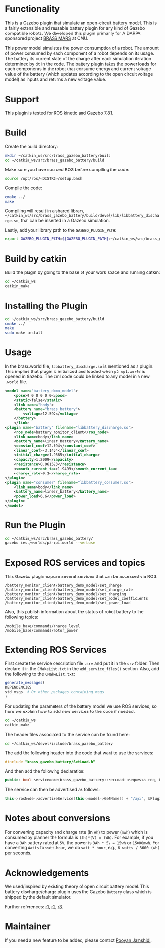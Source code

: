 # Functionality
This is a Gazebo plugin that simulate an open-circuit battery model. This is a fairly extensible and reusable battery plugin for any kind of Gazebo compatible robots. We developed this plugin primarily for A DARPA sponsored project [BRASS MARS](http://www.cs.cmu.edu/~brassmars/) at CMU. 

This power model simulates the power consumption of a robot. The amount of power consumed by each component of a robot depends on its usage. The battery its current state of the charge after each simulation iteration determined by `dt` in the code. The battery plugin takes the power loads for each components in the robot that consume energy and current voltage value of the battery (which updates according to the open circuit voltage model) as inputs and returns a new voltage value.


# Support
This plugin is tested for ROS kinetic and Gazebo 7.8.1.

# Build
Create the build directory:
```bash
mkdir ~/catkin_ws/src/brass_gazebo_battery/build
cd ~/catkin_ws/src/brass_gazebo_battery/build
```

Make sure you have sourced ROS before compiling the code:
```bash
source /opt/ros/<DISTRO>/setup.bash
```

Compile the code:
```bash
cmake ../
make    
```

Compiling will result in a shared library, `~/catkin_ws/src/brass_gazebo_battery/build/devel/lib/libbattery_discharge.so`, that can be inserted in a Gazebo simulation.

Lastly, add your library path to the `GAZEBO_PLUGIN_PATH`:
```bash
export GAZEBO_PLUGIN_PATH=${GAZEBO_PLUGIN_PATH}:~/catkin_ws/src/brass_gazebo_battery/build/devel/lib
```

# Build by catkin
Build the plugin by going to the base of your work space and running catkin:
```bash
cd ~/catkin_ws
catkin_make
```

# Installing the Plugin
```bash
cd ~/catkin_ws/src/brass_gazebo_battery/build
cmake ../
make
sudo make install
```

# Usage

In the brass.world file, `libbattery_discharge.so` is mentioned as a plugin. 
This implied that plugin is initialized and loaded when `p2-cp1.world` is opened in Gazebo. 
The xml code could be linked to any model in a new `.world` file.
```xml
<model name="battery_demo_model">
    <pose>0 0 0 0 0 0</pose>
    <static>false</static>
    <link name="body">
    <battery name="brass_battery">
        <voltage>12.592</voltage>
    </battery>
    </link>
<plugin name="battery" filename="libbattery_discharge.so">
    <ros_node>battery_monitor_client</ros_node>
    <link_name>body</link_name>
    <battery_name>linear_battery</battery_name>
    <constant_coef>12.694</constant_coef>
    <linear_coef>-3.1424</linear_coef>
    <initial_charge>1.1665</initial_charge>
    <capacity>1.2009</capacity>
    <resistance>0.061523</resistance>
    <smooth_current_tau>1.9499</smooth_current_tau>
    <charge_rate>0.2</charge_rate>
</plugin>
<plugin name="consumer" filename="libbattery_consumer.so">
    <link_name>body</link_name>
    <battery_name>linear_battery</battery_name>
    <power_load>6.6</power_load>
</plugin>
</model>
```

# Run the Plugin
```bash
cd ~/catkin_ws/src/brass_gazebo_battery/
gazebo test/worlds/p2-cp1.world --verbose
```


# Exposed ROS services and topics

This Gazebo plugin expose several services that can be accessed via ROS:

```
/battery_monitor_client/battery_demo_model/set_charge
/battery_monitor_client/battery_demo_model/set_charge_rate
/battery_monitor_client/battery_demo_model/set_charging
/battery_monitor_client/battery_demo_model/set_model_coefficients
/battery_monitor_client/battery_demo_model/set_power_load
```

Also, this publish information about the status of robot battery to the following topics:
```
/mobile_base/commands/charge_level
/mobile_base/commands/motor_power
```

# Extending ROS Services

First create the service description file `.srv` and put it in the `srv` folder. Then declare it in the `CMakeList.txt` in the
`add_service_files()` section. Also, add the following to the `CMakeList.txt`:
```cmake
generate_messages(
DEPENDENCIES
std_msgs  # Or other packages containing msgs
)
```

For updating the parameters of the battery model we use ROS services,
so here we explain how to add new services to the code if needed:

```bash
cd ~/catkin_ws
catkin_make
```
The header files associated to the service can be found here:

```bash
cd ~/catkin_ws/devel/include/brass_gazebo_battery
```
The add the following header into the code that want to use the services:

```cpp
#include "brass_gazebo_battery/SetLoad.h"
```
And then add the following declaration:

```cpp
public: bool ServiceName(brass_gazebo_battery::SetLoad::Request& req, brass_gazebo_battery::SetLoad::Response& res);
```
The service can then be advertised as follows:

```cpp
this->rosNode->advertiseService(this->model->GetName() + "/api", &Plugin::ServiceName, this);
```

# Notes about conversions
For converting capacity and charge rate (in `Ah`) to power (`mwh`) which is consumed by planner the formula is `(Ah)*(V) = (Wh)`. For example, if you have a `3Ah` battery rated at `5V`, the power is `3Ah * 5V = 15wh` or `15000mwh`.
For converting `Watts` to `watt-hour`, we do `watt * hour`, e.g., `6 watts / 3600 (wh)` per seconds. 

# Acknowledgements
We used/inspired by existing theory of open circuit battery model. This battery discharge/charge plugin uses the Gazebo `Battery` class which is shipped by the default simulator.


Further references: [r1](http://security.livewatch.com/forum-ref/ohms-law-calculator), [r2](http://batteriesbyfisher.com/determining-charge-time), [r3](https://electronics.stackexchange.com/questions/24160/how-to-calculate-the-time-of-charging-and-discharging-of-battery).

# Maintainer

If you need a new feature to be added, please contact [Pooyan Jamshidi](https://pooyanjamshidi.github.io).
